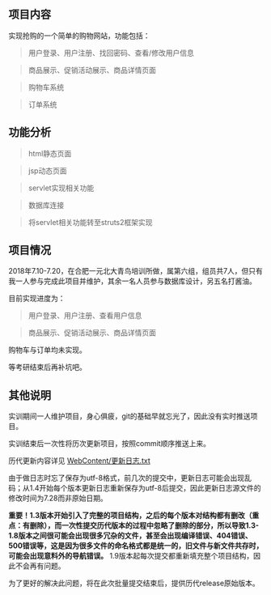 ## 项目内容
实现抢购的一个简单的购物网站，功能包括：

> 用户登录、用户注册、找回密码、查看/修改用户信息

> 商品展示、促销活动展示、商品详情页面

> 购物车系统

> 订单系统

## 功能分析
> html静态页面

> jsp动态页面

> servlet实现相关功能

> 数据库连接

> 将servlet相关功能转至struts2框架实现

## 项目情况
2018年7.10-7.20，在合肥一元北大青鸟培训所做，属第六组，组员共7人，但只有我一人参与完成此项目并维护，其余一名人员参与数据库设计，另五名打酱油。

目前实现进度为：

> 用户登录、用户注册、查看用户信息

> 商品展示、促销活动展示、商品详情页面

购物车与订单均未实现。

等考研结束后再补坑吧。

## 其他说明
实训期间一人维护项目，身心俱疲，git的基础早就忘光了，因此没有实时推送项目。

实训结束后一次性将历次更新项目，按照commit顺序推送上来。

历代更新内容详见 [WebContent/更新日志.txt](https://github.com/geeklihui/bdqnpx/blob/master/WebContent/%E6%9B%B4%E6%96%B0%E6%97%A5%E5%BF%97.txt)

由于做日志时忘了保存为utf-8格式，前几次的提交中，更新日志可能会出现乱码；从1.4开始每个版本更新日志重新保存为utf-8后提交，因此更新日志源文件的修改时间为7.28而非原始日期。

**重要！1.3版本开始引入了完整的项目结构，之后的每个版本对结构都有删改（重点：有删除），而一次性提交历代版本的过程中忽略了删除的部分，所以导致1.3-1.8版本之间很可能会出现很多冗杂的文件，甚至会出现编译错误、404错误、500错误等，这是因为很多文件的命名格式都是统一的，旧文件与新文件共存时，可能会出现意料外的导航错误。** 1.9版本起每次提交都重新填充整个项目结构，因此不会再有问题。

为了更好的解决此问题，将在此次批量提交结束后，提供历代release原始版本。